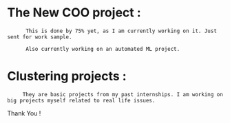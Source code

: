 # The New COO project : 
          This is done by 75% yet, as I am currently working on it. Just sent for work sample.
          
          Also currently working on an automated ML project. 
          
# Clustering projects :
         They are basic projects from my past internships. I am working on big projects myself related to real life issues. 
         

Thank You ! 
 
